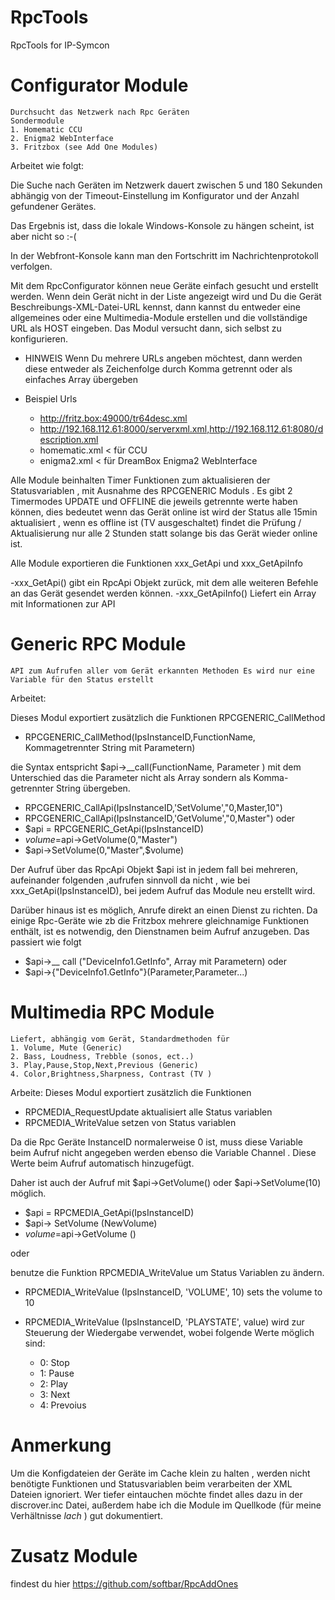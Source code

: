 # RpcTools

RpcTools for IP-Symcon


# Configurator Module 

	Durchsucht das Netzwerk nach Rpc Geräten
	Sondermodule
	1. Homematic CCU
	2. Enigma2 WebInterface
	3. Fritzbox (see Add One Modules)
  

Arbeitet wie folgt:

Die Suche nach Geräten im Netzwerk dauert zwischen 5 und 180 Sekunden abhängig 
von der Timeout-Einstellung im Konfigurator und der Anzahl gefundener Gerätes.

Das Ergebnis ist, dass die lokale Windows-Konsole zu hängen scheint, ist aber nicht so :-(

In der Webfront-Konsole kann man den Fortschritt im Nachrichtenprotokoll verfolgen.
 
Mit dem RpcConfigurator können neue Geräte einfach gesucht und erstellt werden.
Wenn dein Gerät nicht in der Liste angezeigt wird und Du die Gerät Beschreibungs-XML-Datei-URL kennst, 
dann kannst du entweder eine allgemeines oder eine Multimedia-Module erstellen
und die vollständige URL als HOST eingeben. Das Modul versucht dann, sich selbst zu konfigurieren.
- HINWEIS Wenn Du mehrere URLs angeben möchtest, dann werden diese entweder als Zeichenfolge durch Komma getrennt oder als einfaches Array übergeben


- Beispiel Urls
	- http://fritz.box:49000/tr64desc.xml
	- http://192.168.112.61:8000/serverxml.xml,http://192.168.112.61:8080/description.xml
	- homematic.xml < für CCU
	- enigma2.xml < für DreamBox Enigma2 WebInterface

Alle Module beinhalten Timer Funktionen zum aktualisieren der Statusvariablen , mit Ausnahme des RPCGENERIC Moduls .
Es gibt 2 Timermodes UPDATE und OFFLINE die jeweils getrennte werte haben können, dies bedeutet 
wenn das Gerät online ist wird der Status alle 15min aktualisiert , wenn es offline ist (TV ausgeschaltet) findet 
die Prüfung / Aktualisierung nur alle 2 Stunden statt solange bis das Gerät wieder online ist.

Alle Module exportieren die Funktionen xxx_GetApi und xxx_GetApiInfo

-xxx_GetApi() 		gibt ein RpcApi Objekt zurück, mit dem alle weiteren Befehle an das Gerät gesendet werden können.
-xxx_GetApiInfo() 	Liefert ein Array mit Informationen zur API


# Generic RPC Module 
	API zum Aufrufen aller vom Gerät erkannten Methoden Es wird nur eine Variable für den Status erstellt
	
Arbeitet:

Dieses Modul exportiert zusätzlich die Funktionen RPCGENERIC_CallMethod
- RPCGENERIC_CallMethod(IpsInstanceID,FunctionName, Kommagetrennter String mit Parametern)

die Syntax entspricht $api->__call(FunctionName, Parameter ) mit dem Unterschied das die Parameter nicht als Array sondern als Komma-getrennter String übergeben.
- RPCGENERIC_CallApi(IpsInstanceID,'SetVolume',"0,Master,10")
- RPCGENERIC_CallApi(IpsInstanceID,'GetVolume',"0,Master")
oder
- $api = RPCGENERIC_GetApi(IpsInstanceID)
- $volume=$api->GetVolume(0,"Master")
- $api->SetVolume(0,"Master",$volume)

Der Aufruf über das RpcApi Objekt $api ist in jedem fall bei mehreren, aufeinander folgenden ,aufrufen sinnvoll da nicht , wie bei  xxx_GetApi(IpsInstanceID), bei jedem Aufruf das Module neu erstellt wird.
 
Darüber hinaus ist es möglich, Anrufe direkt an einen Dienst zu richten. Da einige Rpc-Geräte wie zb die Fritzbox 
mehrere gleichnamige Funktionen enthält, ist es notwendig, den Dienstnamen beim Aufruf anzugeben. Das passiert wie folgt

- $api->__ call ("DeviceInfo1.GetInfo", Array mit Parametern)
oder
- $api->{"DeviceInfo1.GetInfo"}(Parameter,Parameter...)

# Multimedia RPC Module 
	Liefert, abhängig vom Gerät, Standardmethoden für 
	1. Volume, Mute (Generic)
	2. Bass, Loudness, Trebble (sonos, ect..)
	3. Play,Pause,Stop,Next,Previous (Generic)
	4. Color,Brightness,Sharpness, Contrast (TV )

Arbeite:
Dieses Modul exportiert zusätzlich die Funktionen 
- RPCMEDIA_RequestUpdate	aktualisiert alle Status variablen 
- RPCMEDIA_WriteValue		setzen von Status variablen

Da die Rpc Geräte InstanceID normalerweise 0 ist, muss diese Variable beim Aufruf nicht angegeben werden
ebenso die Variable Channel . Diese Werte beim Aufruf automatisch hinzugefügt.

Daher ist auch der Aufruf mit $api->GetVolume() oder $api->SetVolume(10) möglich.

- $api = RPCMEDIA_GetApi(IpsInstanceID)
- $api-> SetVolume (NewVolume)
- $volume=$api->GetVolume ()

oder

benutze die Funktion RPCMEDIA_WriteValue um Status Variablen zu ändern.

- RPCMEDIA_WriteValue (IpsInstanceID, 'VOLUME', 10) sets the volume to 10
- RPCMEDIA_WriteValue (IpsInstanceID, 'PLAYSTATE', value) wird zur Steuerung der Wiedergabe verwendet, wobei folgende Werte möglich sind:
 
	- 0: Stop
	- 1: Pause
	- 2: Play
	- 3: Next
	- 4: Prevoius	

# Anmerkung
Um die Konfigdateien der Geräte im Cache klein zu halten , werden nicht benötigte Funktionen und Statusvariablen beim verarbeiten der XML Dateien ignoriert.
Wer tiefer eintauchen möchte findet alles dazu in der discrover.inc Datei, außerdem habe ich die Module im Quellkode (für meine Verhältnisse *lach* ) gut dokumentiert.

# Zusatz Module

findest du hier <https://github.com/softbar/RpcAddOnes> 
